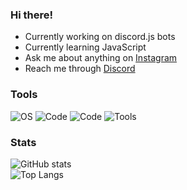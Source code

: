 ### Hi there!

- Currently working on discord.js bots
- Currently learning JavaScript
- Ask me about anything on [Instagram](https://instagram.com/yewshanooi)
- Reach me through [Discord](https://discordapp.com/users/266124126584963082/)

### Tools

![OS](https://img.shields.io/badge/OS-Windows-informational?style=flat&logo=windows&logoColor=white&color=2bbc8a) ![Code](https://img.shields.io/badge/Code-JavaScript-informational?style=flat&logo=javascript&logoColor=white&color=2bbc8a) ![Code](https://img.shields.io/badge/Code-Node.js-informational?style=flat&logo=node.js&logoColor=white&color=2bbc8a) ![Tools](https://img.shields.io/badge/Tools-VisualStudioCode-blue.svg?logo=visual-studio-code&logoColor=white&color=2bbc8a)

### Stats

![GitHub stats](https://github-readme-stats.vercel.app/api?username=javaruntime&show_icons=true&title_color=000000&text_color=000000&border_radius=3) <br />
![Top Langs](https://github-readme-stats.vercel.app/api/top-langs/?username=javaruntime&title_color=000000&text_color=000000&border_radius=3)
